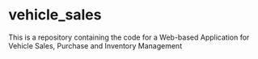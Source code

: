 # vehicle_sales
This is a repository containing the code for a Web-based Application for Vehicle Sales, Purchase and Inventory Management
